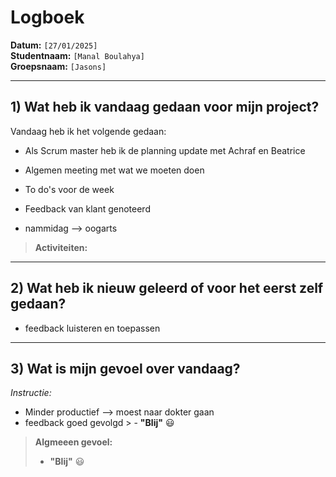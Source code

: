 # Logboek

**Datum:** `[27/01/2025]`  
**Studentnaam:** `[Manal Boulahya]`  
**Groepsnaam:** `[Jasons]`

---

## 1) Wat heb ik vandaag gedaan voor mijn project?

Vandaag heb ik het volgende gedaan:
- Als Scrum master heb ik de planning update met Achraf en Beatrice 
- Algemen meeting met wat we moeten doen
- To do's voor de week
- Feedback van klant genoteerd

- nammidag --> oogarts



> **Activiteiten:**  
 



---
## 2) Wat heb ik nieuw geleerd of voor het eerst zelf gedaan?
- feedback luisteren en toepassen 


---

## 3) Wat is mijn gevoel over vandaag?

*Instructie:*  
 - Minder productief --> moest naar dokter gaan
 - feedback goed gevolgd > - **"Blij"** :smiley:  
 


> **Algmeeen gevoel:**  
> - **"Blij"** :smiley:  

